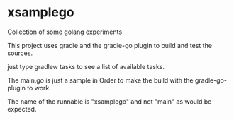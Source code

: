 # xsamplego
Collection of some golang experiments

This project uses gradle and the gradle-go plugin to build and test the sources.

just type gradlew tasks to see a list of available tasks.

The main.go is just a sample in Order to make the build with the gradle-go-plugin to work.

The name of the runnable is "xsamplego" and not "main" as would be expected.
